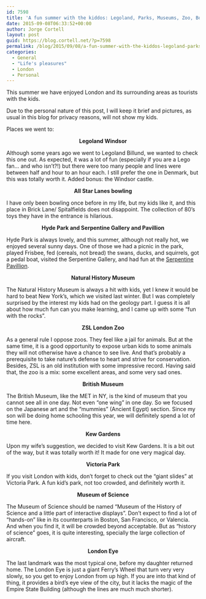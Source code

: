 ```yaml
---
id: 7598
title: 'A fun summer with the kiddos: Legoland, Parks, Museums, Zoo, Bowling, and Gardens'
date: 2015-09-08T06:33:52+00:00
author: Jorge Cortell
layout: post
guid: https://blog.cortell.net/?p=7598
permalink: /blog/2015/09/08/a-fun-summer-with-the-kiddos-legoland-parks-museums-zoo-bowling-and-gardens/
categories:
  - General
  - "Life's pleasures"
  - London
  - Personal
---
```

This summer we have enjoyed London and its surrounding areas as tourists with the kids.

Due to the personal nature of this post, I will keep it brief and pictures, as usual in this blog for privacy reasons, will not show my kids.

Places we went to:

<p style="text-align: center;">
  <strong>Legoland Windsor</strong>
</p>

Although some years ago we went to Legoland Billund, we wanted to check this one out. As expected, it was a lot of fun (especially if you are a Lego fan… and who isn’t?!) but there were too many people and lines were between half and hour to an hour each. I still prefer the one in Denmark, but this was totally worth it. Added bonus: the Windsor castle.

<p style="text-align: center;">
  <strong>All Star Lanes bowling</strong>
</p>

I have only been bowling once before in my life, but my kids like it, and this place in Brick Lane/ Spitalfields does not disappoint. The collection of 80’s toys they have in the entrance is hilarious.

<p style="text-align: center;">
  <strong>Hyde Park and Serpentine Gallery and Pavillion</strong>
</p>

Hyde Park is always lovely, and this summer, although not really hot, we enjoyed several sunny days. One of those we had a picnic in the park, played Frisbee, fed (cereals, not bread) the swans, ducks, and squirrels, got a pedal boat, visited the Serpentine Gallery, and had fun at the <a href="https://www.serpentinegalleries.org/exhibitions-events/serpentine-pavilion-2015" target="_blank">Serpentine Pavillion</a>.

<p style="text-align: center;">
  <strong>Natural History Museum</strong>
</p>

The Natural History Museum is always a hit with kids, yet I knew it would be hard to beat New York’s, which we visited last winter. But I was completely surprised by the interest my kids had on the geology part. I guess it is all about how much fun can you make learning, and I came up with some “fun with the rocks”.

<p style="text-align: center;">
  <strong>ZSL London Zoo</strong>
</p>

As a general rule I oppose zoos. They feel like a jail for animals. But at the same time, it is a good opportunity to expose urban kids to some animals they will not otherwise have a chance to see live. And that’s probably a prerequisite to take nature’s defense to heart and strive for conservation. Besides, ZSL is an old institution with some impressive record. Having said that, the zoo is a mix: some excellent areas, and some very sad ones.

<p style="text-align: center;">
  <strong>British Museum</strong>
</p>

The British Museum, like the MET in NY, is the kind of museum that you cannot see all in one day. Not even “one wing” in one day. So we focused on the Japanese art and the “mummies” (Ancient Egypt) section. Since my son will be doing home schooling this year, we will definitely spend a lot of time here.

<p style="text-align: center;">
  <strong>Kew Gardens</strong>
</p>

Upon my wife’s suggestion, we decided to visit Kew Gardens. It is a bit out of the way, but it was totally worth it! It made for one very magical day.

<p style="text-align: center;">
  <strong>Victoria Park</strong>
</p>

If you visit London with kids, don’t forget to check out the “giant slides” at Victoria Park. A fun kid’s park, not too crowded, and definitely worth it.

<p style="text-align: center;">
  <strong>Museum of Science</strong>
</p>

The Museum of Science should be named “Museum of the History of Science and a little part of interactive displays”. Don’t expect to find a lot of “hands-on” like in its counterparts in Boston, San Francisco, or Valencia. And when you find it, it will be crowded beyond acceptable. But as “history of science” goes, it is quite interesting, specially the large collection of aircraft.

<p style="text-align: center;">
  <strong>London Eye</strong>
</p>

The last landmark was the most typical one, before my daughter returned home. The London Eye is just a giant Ferry’s Wheel that turn very very slowly, so you get to enjoy London from up high. If you are into that kind of thing, it provides a bird’s eye view of the city, but it lacks the magic of the Empire State Building (although the lines are much much shorter).
